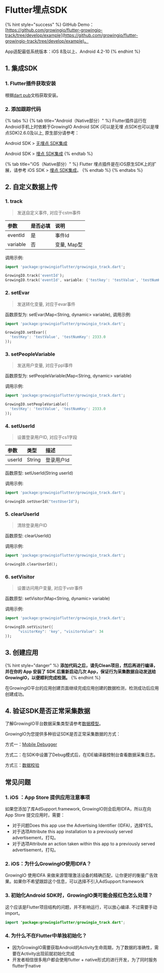# Flutter埋点SDK

{% hint style="success" %}
GitHub Demo：[https://github.com/growingio/flutter-growingio-track/tree/develop/example](https://github.com/growingio/flutter-growingio-track/tree/develop/example)。

App适配最低系统版本：iOS 8及以上、Android 4.2-10
{% endhint %}

## 1. 集成SDK

### 1. Flutter插件获取安装

根据[dart pub](https://pub.dartlang.org/packages/flutter_growingio_track#-installing-tab-)文档获取安装。

### 2. 添加跟踪代码

{% tabs %}
{% tab title="Android（Native部分）" %}
Flutter插件运行在Android手机上时依赖于GrowingIO Android SDK \(可以是无埋 点SDK也可以是埋点SDK\)2.6.0及以上, 原生部分请参考：

Android SDK &gt; [无埋点 SDK集成](../android-sdk/auto-android-sdk.md)

Android SDK &gt; [埋点 SDK集成](../android-sdk/manunl-android-sdk.md)
{% endtab %}

{% tab title="iOS（Native部分）" %}
Flutter 埋点插件是在iOS原生SDK上的扩展，请参考 iOS SDK &gt; [埋点 SDK集成](../ios-sdk/manunl-ios-sdk.md)。
{% endtab %}
{% endtabs %}

## 2. 自定义数据上传

### 1. track

> 发送自定义事件, 对应于cstm事件

| **参数** | **是否必填** | **说明** |
| :--- | :--- | :--- |
| eventId | 是 | 事件Id |
| variable | 否 | 变量, Map型 |

调用示例:

```dart
import 'package:growingioflutter/growingio_track.dart';
```

```dart
GrowingIO.track('eventId');
GrowingIO.track('eventId', variable: {'testkey': 'testValue', 'testNumKey': 2333});
```

### 2. setEvar

> 发送转化变量, 对应于evar事件

函数原型为: setEvar\(Map&lt;String, dynamic&gt; variable\), 调用示例:

```dart
import 'package:growingioflutter/growingio_track.dart';
```

```dart
GrowingIO.setEvar({
  'testKey': 'testValue', 'testNumKey': 2333.0
});
```

### 3. setPeopleVariable

> 发送用户变量, 对应于ppl事件

函数原型为: setPeopleVariable\(Map&lt;String, dynamic&gt; variable\)

调用示例:

```dart
import 'package:growingioflutter/growingio_track.dart';
```

```dart
GrowingIO.setPeopleVariable({
  'testKey': 'testValue', 'testNumKey': 2333.0
});
```

### 4. setUserId

> 设置登录用户ID, 对应于cs1字段

| **参数** | **类型** | **描述** |
| :--- | :--- | :--- |
| userId | String | 登录用户Id |

函数原型: setUserId\(String userId\)

调用示例:

```dart
import 'package:growingioflutter/growingio_track.dart';
```

```dart
GrowingIO.setUserId("testUserId");
```

### 5. clearUserId

> 清除登录用户ID

函数原型: clearUserId\(\)

调用示例:

```dart
import 'package:growingioflutter/growingio_track.dart';
```

```dart
GrowingIO.clearUserId();
```

### 6. setVisitor

> 设置访问用户变量, 对应于vstr事件

函数原型: setVisitor\(Map&lt;String, dynamic&gt; variable\)

调用示例:

```dart
import 'package:growingioflutter/growingio_track.dart';
```

```dart
GrowingIO.setVisitor({
      "visitorKey": 'key', "visitorValue": 34
});
```

## 3. 创建应用

{% hint style="danger" %}
**添加代码之后，请先Clean项目，然后再进行编译，并在你的 App 安装了 SDK 后重新启动几次 App，保证行为采集数据自动发送给 GrowingIO，以便顺利完成检测。**
{% endhint %}

在GrowingIO平台的应用创建页面继续完成应用创建的数据检测，检测成功后应用创建成功。

## 4. 验证SDK是否正常采集数据 <a id="5-yan-zheng-sdk-shi-fou-zheng-chang-cai-ji-shu-ju"></a>

了解GrowingIO平台数据采集类型请参考[数据模型](../../../introduction/datamodel/)。

GrowingIO为您提供多种验证SDK是否正常采集数据的方式：

方式一：[Mobile Debugger​​](../../debugging/mobile-debugger.md)

方式二：在SDK中设置了Debug模式后，在IDE编译器控制台查看数据采集日志。

方式三：[数据校验](../../../product-manual/datacenter/datacheck.md)

## 常见问题

### 1. iOS ：App Store 提供应用注意事项

如果您添加了库AdSupport.framework, GrowingIO则会启用IDFA，所以在向App Store 提交应用时，需要：

* 对于问题Does this app use the Advertising Identifier \(IDFA\)，选择YES。
* 对于选项Attribute this app installation to a previously served advertisement，打勾。
* 对于选项Attribute an action taken within this app to a previously served advertisement，打勾。

### 2. iOS：为什么GrowingIO使用IDFA？

GrowingIO 使用IDFA 来做来源管理激活设备的精确匹配，让你更好的衡量广告效果。如果你不希望跟踪这个信息，可以选择不引入AdSupport.framework

### 3. 初始化Android SDK时，GrowingIO类可能会报红色怎么处理？

这个应该是Flutter项目结构的问题，并不影响运行，可以放心编译. 不过需要手动import。

```java
import 'package:growingioflutter/growingio_track.dart';
```

### 4. 为什么不在Flutter中单独初始化？

* 因为GrowingIO需要获取Android的Activity生命周期，为了数据的准确性，需要在Activity出现前就初始化完成
* 开发者相信很多用户都会使用flutter + native形式的进行开发，为了同时服务flutter于native

